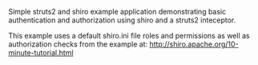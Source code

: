 Simple struts2 and shiro example application demonstrating basic authentication and authorization using shiro and a struts2 inteceptor.

This example uses a default shiro.ini file roles and permissions as well as authorization checks from the example at: http://shiro.apache.org/10-minute-tutorial.html